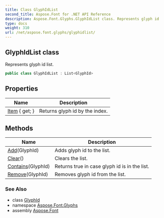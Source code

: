 ```yaml
---
title: Class GlyphIdList
second_title: Aspose.Font for .NET API Reference
description: Aspose.Font.Glyphs.GlyphIdList class. Represents glyph id list
type: docs
weight: 310
url: /net/aspose.font.glyphs/glyphidlist/
---
```

## GlyphIdList class

Represents glyph id list.

```csharp
public class GlyphIdList : List<GlyphId>
```

## Properties

| Name | Description |
| --- | --- |
| [Item](../../aspose.font.glyphs/glyphidlist/item/) { get; } | Returns glyph id by the index. |

## Methods

| Name | Description |
| --- | --- |
| [Add](../../aspose.font.glyphs/glyphidlist/add/#add)(GlyphId) | Adds glyph id to the list. |
| [Clear](../../aspose.font.glyphs/glyphidlist/clear/#clear)() | Clears the list. |
| [Contains](../../aspose.font.glyphs/glyphidlist/contains/#contains)(GlyphId) | Returns true in case glyph id is in the list. |
| [Remove](../../aspose.font.glyphs/glyphidlist/remove/#remove)(GlyphId) | Removes glyph id from the list. |

### See Also

* class [GlyphId](../glyphid/)
* namespace [Aspose.Font.Glyphs](../../aspose.font.glyphs/)
* assembly [Aspose.Font](../../)


